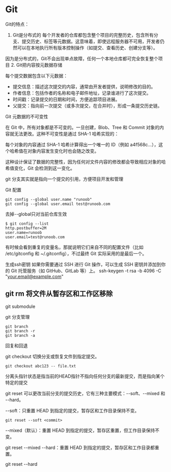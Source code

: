 # Git
Git的特点：
1. Git是分布式的
每个开发者的仓库都包含整个项目的完整历史，包含所有分支、提交历史、标签等元数据。这意味着，即使远程服务器不可用，开发者仍然可以在本地执行所有版本控制操作（如提交、查看历史、创建分支等）。

因为是分布式的，Git不会出现单点故障，任何一个本地仓库都可完全恢复整个项目
2. Git把内容按元数据存储

每个提交数据包含以下元数据：
- 提交信息：描述这次提交的内容，通常由开发者提供，说明修改的目的。
- 作者信息：包括作者的名称和电子邮件地址，记录谁进行了这次提交。
- 时间戳：记录提交的日期和时间，方便追踪项目进展。
- 父提交：指向前一次提交（或多次提交，在合并时），形成一条提交历史链。

Git 元数据的不可变性

在 Git 中，所有对象都是不可变的。一旦创建，Blob、Tree 和 Commit 对象的内容就无法更改。这种不可变性是通过 SHA-1 哈希实现的：

每个对象的内容通过 SHA-1 哈希计算得出一个唯一的 ID（例如 a4f568c...），这个哈希值在对象内容发生变化时也会随之改变。

这种设计保证了数据的完整性，因为任何对文件内容的修改都会导致相应对象的哈希值变化，Git 会检测到这一变化。

git 分支其实就是指向一个提交的引用，方便项目开发和管理


Git 配置

```
git config --global user.name "runoob"
git config --global user.email test@runoob.com
```
去掉--global只对当前仓库生效
```
$ git config --list
http.postbuffer=2M
user.name=runoob
user.email=test@runoob.com
```

有时候会看到重复的变量名，那就说明它们来自不同的配置文件（比如 /etc/gitconfig 和 ~/.gitconfig），不过最终 Git 实际采用的是最后一个。

生成ssh密钥
如果你需要通过 SSH 进行 Git 操作，可以生成 SSH 密钥并添加到你的 Git 托管服务（如 GitHub、GitLab 等）上。
ssh-keygen -t rsa -b 4096 -C "your.email@example.com"

## git rm 将文件从暂存区和工作区移除 


git submodule


git 分支管理
```
git branch 
git branch -r 
git branch -a
```

回复和回退

git checkout 切换分支或恢复文件到指定提交。
```
git checkout abc123 -- file.txt
```
分离头指针状态是指当前的HEAD指针不指向任何分支的最新提交，而是指向某个特定的提交



git reset  可以更改当前分支的提交历史，它有三种主要模式：--soft、--mixed 和 --hard。

--soft：只重置 HEAD 到指定的提交，暂存区和工作目录保持不变。
```
git reset --soft <commit>
```

--mixed（默认）：重置 HEAD 到指定的提交，暂存区重置，但工作目录保持不变。

git reset --mixed <commit>
--hard：重置 HEAD 到指定的提交，暂存区和工作目录都重置。

git reset --hard <commit>